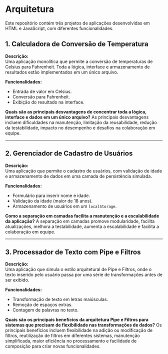 # Arquitetura

Este repositório contém três projetos de aplicações desenvolvidas em HTML e JavaScript, com diferentes funcionalidades. 

## 1. Calculadora de Conversão de Temperatura

**Descrição:**  
Uma aplicação monolítica que permite a conversão de temperaturas de Celsius para Fahrenheit. Toda a lógica, interface e armazenamento de resultados estão implementados em um único arquivo.

**Funcionalidades:**  
- Entrada de valor em Celsius.
- Conversão para Fahrenheit.
- Exibição do resultado na interface.

**Quais são as principais desvantagens de concentrar toda a lógica, interface e dados em um único arquivo?**
As principais desvantagens incluem dificuldades na manutenção, limitação da reusabilidade, redução da testabilidade, impacto no desempenho e desafios na colaboração em equipe.

---

## 2. Gerenciador de Cadastro de Usuários

**Descrição:**  
Uma aplicação que permite o cadastro de usuários, com validação de idade e armazenamento de dados em uma camada de persistência simulada.

**Funcionalidades:**  
- Formulário para inserir nome e idade.
- Validação da idade (maior de 18 anos).
- Armazenamento de usuários em um `localStorage`.

**Como a separação em camadas facilita a manutenção e a escalabilidade da aplicação?**
A separação em camadas promove modularidade, facilita atualizações, melhora a testabilidade, aumenta a escalabilidade e facilita a colaboração em equipe.

---

## 3. Processador de Texto com Pipe e Filtros

**Descrição:**  
Uma aplicação que simula o estilo arquitetural de Pipe e Filtros, onde o texto inserido pelo usuário passa por uma série de transformações antes de ser exibido.

**Funcionalidades:**  
- Transformação de texto em letras maiúsculas.
- Remoção de espaços extras.
- Contagem de palavras no texto.

**Quais são os principais benefícios da arquitetura Pipe e Filtros para sistemas que precisam de flexibilidade nas transformações de dados?**
Os principais benefícios incluem flexibilidade na adição ou modificação de filtros, reutilização de filtros em diferentes sistemas, manutenção simplificada, maior eficiência no processamento e facilidade de composição para criar novas funcionalidades.
